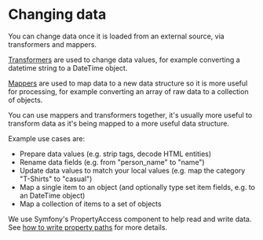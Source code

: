 # Changing data

You can change data once it is loaded from an external source, via transformers and mappers. 

[Transformers](transformers.md) are used to change data values, for example converting a datetime string to a DateTime 
object.

[Mappers](mapping.md) are used to map data to a new data structure so it is more useful for processing, for example 
converting an array of raw data to a collection of objects.

You can use mappers and transformers together, it's usually more useful to transform data as it's being mapped to a more 
useful data structure.

Example use cases are:

* Prepare data values (e.g. strip tags, decode HTML entities)
* Rename data fields (e.g. from "person_name" to "name")
* Update data values to match your local values (e.g. map the category "T-Shirts" to "casual")
* Map a single item to an object (and optionally type set item fields, e.g. to an DateTime object)
* Map a collection of items to a set of objects

We use Symfony's PropertyAccess component to help read and write data. See [how to write property paths](../property-paths.md) 
for more details.